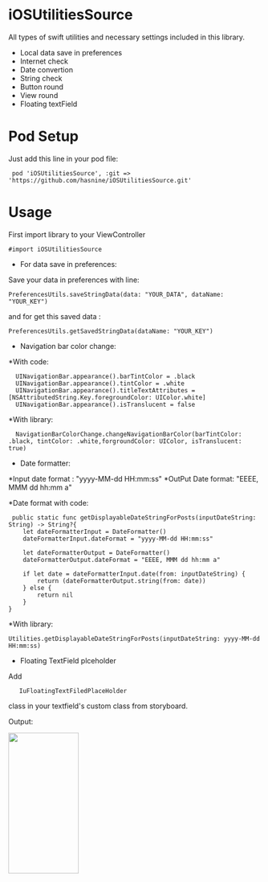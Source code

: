 # iOSUtilitiesSource
All types of swift utilities and necessary settings included in this library.
 - Local data save in preferences 
 - Internet check 
 - Date convertion
 - String check 
 - Button round 
 - View round
 - Floating textField


# Pod Setup
Just add this line in your pod file:

     pod 'iOSUtilitiesSource', :git => 'https://github.com/hasnine/iOSUtilitiesSource.git'

# Usage
First import library to your ViewController

    #import iOSUtilitiesSource 
- For data save in preferences:

Save your data in preferences with line:

    PreferencesUtils.saveStringData(data: "YOUR_DATA", dataName: "YOUR_KEY")
and for get this saved data : 

    PreferencesUtils.getSavedStringData(dataName: "YOUR_KEY")

- Navigation bar color change:

*With code: 

      UINavigationBar.appearance().barTintColor = .black
      UINavigationBar.appearance().tintColor = .white
      UINavigationBar.appearance().titleTextAttributes = [NSAttributedString.Key.foregroundColor: UIColor.white]
      UINavigationBar.appearance().isTranslucent = false
      
*With library: 

      NavigationBarColorChange.changeNavigationBarColor(barTintColor: .black, tintColor: .white,forgroundColor: UIColor, isTranslucent: true)
      
- Date formatter: 

*Input date format : "yyyy-MM-dd HH:mm:ss"
*OutPut Date format: "EEEE, MMM dd hh:mm a"
           
*Date format with code: 

     public static func getDisplayableDateStringForPosts(inputDateString: String) -> String?{
        let dateFormatterInput = DateFormatter()
        dateFormatterInput.dateFormat = "yyyy-MM-dd HH:mm:ss"
        
        let dateFormatterOutput = DateFormatter()
        dateFormatterOutput.dateFormat = "EEEE, MMM dd hh:mm a"
        
        if let date = dateFormatterInput.date(from: inputDateString) {
            return (dateFormatterOutput.string(from: date))
        } else {
            return nil
        }
    }

*With library:

    Utilities.getDisplayableDateStringForPosts(inputDateString: yyyy-MM-dd HH:mm:ss)
    
- Floating TextField plceholder

Add 
       
       IuFloatingTextFiledPlaceHolder 
       
class in your textfield's custom class from storyboard.

Output:

<img src="https://imgur.com/GO6npGt.gif" width="140" height="280" />
